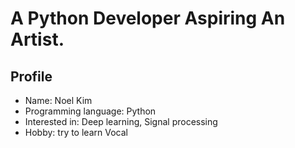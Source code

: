 # A Python Developer Aspiring An Artist.

## Profile
- Name: Noel Kim
- Programming language: Python
- Interested in: Deep learning, Signal processing
- Hobby: try to learn Vocal


